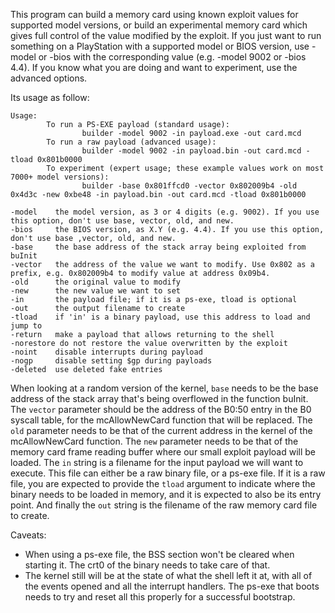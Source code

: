 This program can build a memory card using known exploit values for supported model versions, or build an experimental memory card which gives full control of the value modified by the exploit. If you just want to run something on a PlayStation with a supported model or BIOS version, use -model or -bios with the corresponding value (e.g. -model 9002 or -bios 4.4). If you know what you are doing and want to experiment, use the advanced options.

Its usage as follow:

```
Usage:
        To run a PS-EXE payload (standard usage):
                builder -model 9002 -in payload.exe -out card.mcd
        To run a raw payload (advanced usage):
                builder -model 9002 -in payload.bin -out card.mcd -tload 0x801b0000
        To experiment (expert usage; these example values work on most 7000+ model versions):
                builder -base 0x801ffcd0 -vector 0x802009b4 -old 0x4d3c -new 0xbe48 -in payload.bin -out card.mcd -tload 0x801b0000

-model    the model version, as 3 or 4 digits (e.g. 9002). If you use this option, don't use base, vector, old, and new.
-bios     the BIOS version, as X.Y (e.g. 4.4). If you use this option, don't use base ,vector, old, and new.
-base     the base address of the stack array being exploited from buInit
-vector   the address of the value we want to modify. Use 0x802 as a prefix, e.g. 0x802009b4 to modify value at address 0x09b4.
-old      the original value to modify
-new      the new value we want to set
-in       the payload file; if it is a ps-exe, tload is optional
-out      the output filename to create
-tload    if 'in' is a binary payload, use this address to load and jump to
-return   make a payload that allows returning to the shell
-norestore do not restore the value overwritten by the exploit
-noint    disable interrupts during payload
-nogp     disable setting $gp during payloads
-deleted  use deleted fake entries
```

When looking at a random version of the kernel, `base` needs to be the base address of the stack array that's being overflowed in the function buInit. The `vector` parameter should be the address of the B0:50 entry in the B0 syscall table, for the mcAllowNewCard function that will be replaced. The `old` parameter needs to be that of the current address in the kernel of the mcAllowNewCard function. The `new` parameter needs to be that of the memory card frame reading buffer where our small exploit payload will be loaded. The `in` string is a filename for the input payload we will want to execute. This file can either be a raw binary file, or a ps-exe file. If it is a raw file, you are expected to provide the `tload` argument to indicate where the binary needs to be loaded in memory, and it is expected to also be its entry point. And finally the `out` string is the filename of the raw memory card file to create.

Caveats:
- When using a ps-exe file, the BSS section won't be cleared when starting it. The crt0 of the binary needs to take care of that.
- The kernel still will be at the state of what the shell left it at, with all of the events opened and all the interrupt handlers. The ps-exe that boots needs to try and reset all this properly for a successful bootstrap.
